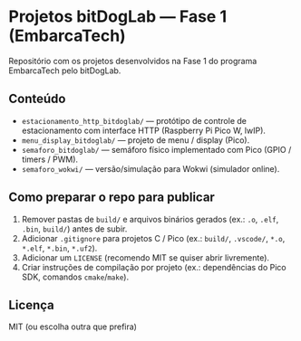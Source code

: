 # Projetos bitDogLab — Fase 1 (EmbarcaTech)

Repositório com os projetos desenvolvidos na Fase 1 do programa EmbarcaTech pelo bitDogLab.

## Conteúdo
- `estacionamento_http_bitdoglab/` — protótipo de controle de estacionamento com interface HTTP (Raspberry Pi Pico W, lwIP).
- `menu_display_bitdoglab/` — projeto de menu / display (Pico).
- `semaforo_bitdoglab/` — semáforo físico implementado com Pico (GPIO / timers / PWM).
- `semaforo_wokwi/` — versão/simulação para Wokwi (simulador online).

## Como preparar o repo para publicar
1. Remover pastas de `build/` e arquivos binários gerados (ex.: `.o`, `.elf`, `.bin`, `build/`) antes de subir.
2. Adicionar `.gitignore` para projetos C / Pico (ex.: `build/`, `.vscode/`, `*.o`, `*.elf`, `*.bin`, `*.uf2`).
3. Adicionar um `LICENSE` (recomendo MIT se quiser abrir livremente).
4. Criar instruções de compilação por projeto (ex.: dependências do Pico SDK, comandos `cmake`/`make`).

## Licença
MIT (ou escolha outra que prefira)

